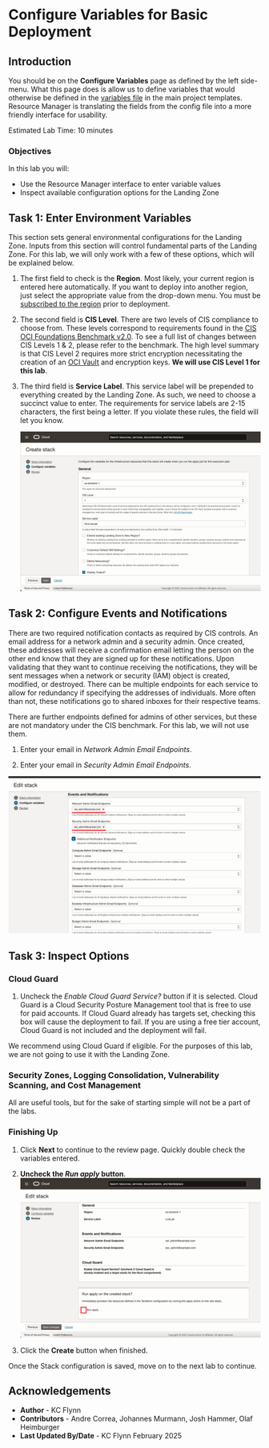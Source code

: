 # Configure Variables for Basic Deployment

## Introduction

You should be on the __Configure Variables__ page as defined by the left side-menu. What this page does is allow us to define variables that would otherwise be defined in the [variables file](https://github.com/oci-landing-zones/terraform-oci-core-landingzone/blob/main/templates/cis-basic/main.tf.template) in the main project templates. Resource Manager is translating the fields from the config file into a more friendly interface for usability.

Estimated Lab Time: 10 minutes

### Objectives

In this lab you will:

- Use the Resource Manager interface to enter variable values
- Inspect available configuration options for the Landing Zone

## Task 1: Enter Environment Variables

This section sets general environmental configurations for the Landing Zone. Inputs from this section will control fundamental parts of the Landing Zone. For this lab, we will only work with a few of these options, which will be explained below.

1. The first field to check is the __Region__. Most likely, your current region is entered here automatically. If you want to deploy into another region, just select the appropriate value from the drop-down menu. You must be [subscribed to the region](https://docs.oracle.com/en-us/iaas/Content/Identity/Tasks/managingregions.htm#uconsole) prior to deployment.
1. The second field is __CIS Level__. There are two levels of CIS compliance to choose from. These levels correspond to requirements found in the [CIS OCI Foundations Benchmark v2.0](https://www.cisecurity.org/benchmark/oracle_cloud/). To see a full list of changes between CIS Levels 1 & 2, please refer to the benchmark. The high level summary is that CIS Level 2 requires more strict encryption necessitating the creation of an [OCI Vault](https://docs.oracle.com/en-us/iaas/Content/KeyManagement/Concepts/keyoverview.htm) and encryption keys. __We will use CIS Level 1 for this lab__.

1. The third field is __Service Label__. This service label will be prepended to everything created by the Landing Zone. As such, we need to choose a succinct value to enter. The requirements for service labels are 2-15 characters, the first being a letter. If you violate these rules, the field will let you know.

    ![The Environment Menu Options](images/environment-menu.png "Environment Menu Options")

## Task 2: Configure Events and Notifications

There are two required notification contacts as required by CIS controls. An email address for a network admin and a security admin. Once created, these addresses will receive a confirmation email letting the person on the other end know that they are signed up for these notifications. Upon validating that they want to continue receiving the notifications, they will be sent messages when a network or security (IAM) object is created, modified, or destroyed. There can be multiple endpoints for each service to allow for redundancy if specifying the addresses of individuals. More often than not, these notifications go to shared inboxes for their respective teams.

There are further endpoints defined for admins of other services, but these are not mandatory under the CIS benchmark. For this lab, we will not use them.

1. Enter your email in _Network Admin Email Endpoints_.

2. Enter your email in _Security Admin Email Endpoints_.

![Events and Notifications Options](images/events-notifications.png "Admin Endpoints Menu")

## Task 3: Inspect Options

### Cloud Guard

1. Uncheck the _Enable Cloud Guard Service?_ button if it is selected. Cloud Guard is a Cloud Security Posture Management tool that is free to use for paid accounts. If Cloud Guard already has targets set, checking this box will cause the deployment to fail. If you are using a free tier account, Cloud Guard is not included and the deployment will fail.

We recommend using Cloud Guard if eligible. For the purposes of this lab, we are not going to use it with the Landing Zone.

### Security Zones, Logging Consolidation, Vulnerability Scanning, and Cost Management

All are useful tools, but for the sake of starting simple will not be a part of the labs.

### Finishing Up

1. Click __Next__ to continue to the review page. Quickly double check the variables entered.

2. __Uncheck the _Run apply_ button__.
![Apply Button](images/apply-button.png "Uncheck the Run apply button")

3. Click the __Create__ button when finished.

Once the Stack configuration is saved, move on to the next lab to continue.

## Acknowledgements

- __Author__ - KC Flynn
- __Contributors__ - Andre Correa, Johannes Murmann, Josh Hammer, Olaf Heimburger
- __Last Updated By/Date__ - KC Flynn February 2025
